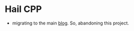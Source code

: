 # Hail CPP

* migrating to the main [blog](https://ahampriyanshu.com/blog). So, abandoning this project.
